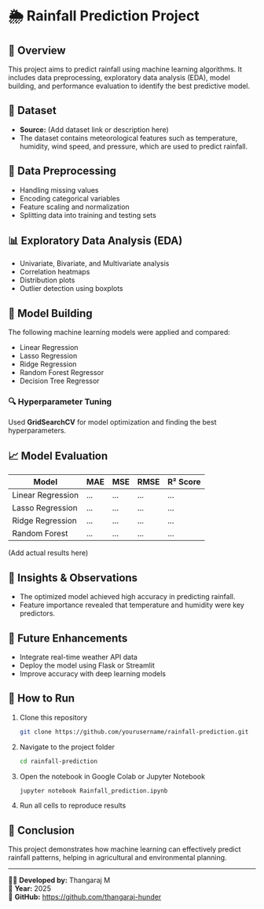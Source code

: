 # 🌦️ Rainfall Prediction Project

## 📘 Overview
This project aims to predict rainfall using machine learning algorithms. It includes data preprocessing, exploratory data analysis (EDA), model building, and performance evaluation to identify the best predictive model.

## 📂 Dataset
- **Source:** (Add dataset link or description here)
- The dataset contains meteorological features such as temperature, humidity, wind speed, and pressure, which are used to predict rainfall.

## 🧹 Data Preprocessing
- Handling missing values
- Encoding categorical variables
- Feature scaling and normalization
- Splitting data into training and testing sets

## 📊 Exploratory Data Analysis (EDA)
- Univariate, Bivariate, and Multivariate analysis
- Correlation heatmaps
- Distribution plots
- Outlier detection using boxplots

## 🤖 Model Building
The following machine learning models were applied and compared:
- Linear Regression
- Lasso Regression
- Ridge Regression
- Random Forest Regressor
- Decision Tree Regressor

### 🔍 Hyperparameter Tuning
Used **GridSearchCV** for model optimization and finding the best hyperparameters.

## 📈 Model Evaluation
| Model | MAE | MSE | RMSE | R² Score |
| ------ | --- | --- | ---- | -------- |
| Linear Regression | ... | ... | ... | ... |
| Lasso Regression | ... | ... | ... | ... |
| Ridge Regression | ... | ... | ... | ... |
| Random Forest | ... | ... | ... | ... |

(Add actual results here)

## 🧠 Insights & Observations
- The optimized model achieved high accuracy in predicting rainfall.
- Feature importance revealed that temperature and humidity were key predictors.

## 🚀 Future Enhancements
- Integrate real-time weather API data
- Deploy the model using Flask or Streamlit
- Improve accuracy with deep learning models

## 🧩 How to Run
1. Clone this repository  
   ```bash
   git clone https://github.com/yourusername/rainfall-prediction.git
   ```
2. Navigate to the project folder  
   ```bash
   cd rainfall-prediction
   ```
3. Open the notebook in Google Colab or Jupyter Notebook  
   ```bash
   jupyter notebook Rainfall_prediction.ipynb
   ```
4. Run all cells to reproduce results

## 🏁 Conclusion
This project demonstrates how machine learning can effectively predict rainfall patterns, helping in agricultural and environmental planning.

---
👨‍💻 **Developed by:** Thangaraj M  
📅 **Year:** 2025  
🔗 **GitHub:** https://github.com/thangaraj-hunder

